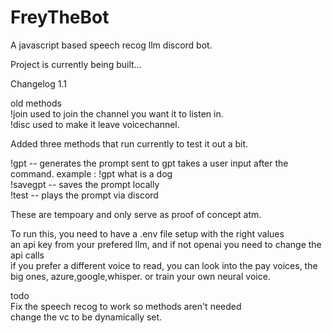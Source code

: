 # FreyTheBot
A javascript based speech recog llm discord bot.

Project is currently being built...

Changelog 1.1

old methods<br>
!join used to join the channel you want it to listen in.<br>
!disc used to make it leave voicechannel.

Added three methods that run currently to test it out a bit.

!gpt -- generates the prompt sent to gpt takes a user input after the command. example : !gpt what is a dog<br>
!savegpt -- saves the prompt locally<br>
!test -- plays the prompt via discord<br>

These are tempoary and only serve as proof of concept atm.

To run this, you need to have a .env file setup with the right values<br>
an api key from your prefered llm, and if not openai you need to change the api calls<br>
if you prefer a different voice to read, you can look into the pay voices, the big ones, azure,google,whisper. or train your own neural voice.

todo<br>
Fix the speech recog to work so methods aren't needed<br>
change the vc to be dynamically set.<br>
